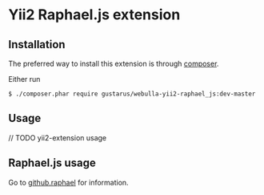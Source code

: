 Yii2 Raphael.js extension
===========

## Installation

The preferred way to install this extension is through [composer](http://getcomposer.org/download/).

Either run

```
$ ./composer.phar require gustarus/webulla-yii2-raphael_js:dev-master
```

## Usage

// TODO yii2-extension usage

## Raphael.js usage

Go to [github.raphael](https://github.com/DmitryBaranovskiy/raphael) for information.